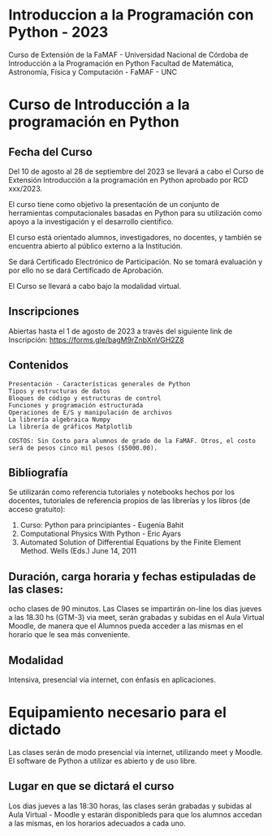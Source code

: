 # Introduccion a la Programación con Python - 2023
Curso de Extensión de la FaMAF - Universidad Nacional de Córdoba de Introducción a la Programación en Python
Facultad de Matemática, Astronomía, Física y Computación - FaMAF - UNC

# Curso de Introducción a la programación en Python

## Fecha del Curso
Del 10 de agosto al 28 de septiembre del 2023 se llevará a cabo el Curso de Extensión Introducción a la programación en Python aprobado por RCD xxx/2023. 

El curso tiene como objetivo la presentación de un conjunto de herramientas computacionales basadas en Python para su utilización como apoyo a la investigación y el desarrollo científico. 

El curso está orientado alumnos, investigadores, no docentes, y también se encuentra abierto al público externo a la Institución.

Se dará Certificado Electrónico de Participación. No se tomará evaluación y por ello no se dará Certificado de Aprobación.

El Curso se llevará a cabo bajo la modalidad virtual.

## Inscripciones
Abiertas hasta el 1 de agosto de 2023 a través del siguiente link de Inscripción:
https://forms.gle/bagM9rZnbXnVGH2Z8

## Contenidos
    Presentación - Características generales de Python
    Tipos y estructuras de datos
    Bloques de código y estructuras de control
    Funciones y programación estructurada
    Operaciones de E/S y manipulación de archivos
    La librería algebraica Numpy
    La librería de gráficos Matplotlib
    
    COSTOS: Sin Costo para alumnos de grado de la FaMAF. Otros, el costo será de pesos cinco mil pesos ($5000.00).
    
## Bibliografía 
Se utilizarán como referencia tutoriales y notebooks hechos por los docentes, tutoriales de referencia propios de las librerías y los libros (de acceso gratuito):

1. Curso: Python para principiantes - Eugenia Bahit
2. Computational Physics With Python - Eric Ayars
3. Automated Solution of Differential Equations by the Finite Element Method. Wells (Eds.) June 14, 2011

## Duración, carga horaria y fechas estipuladas de las clases: 
ocho clases de 90 minutos. Las Clases se impartirán on-line los dias jueves a las 18.30 hs (GTM-3) via meet, serán grabadas y subidas en el Aula Virtual Moodle, de manera que el Alumnos pueda acceder a las mismas en el horario que le sea más conveniente.

## Modalidad
Intensiva, presencial vía internet, con énfasis en aplicaciones.

# Equipamiento necesario para el dictado
Las clases serán de modo presencial vía internet, utilizando meet y Moodle. El software de Python a utilizar es abierto y de uso libre.

## Lugar en que se dictará el curso
Los dias jueves a las 18:30 horas, las clases serán grabadas y subidas al Aula Virtual - Moodle y estarán disponibleds para que los alumnos accedan a las mismas, en los horarios adecuados a cada uno.
